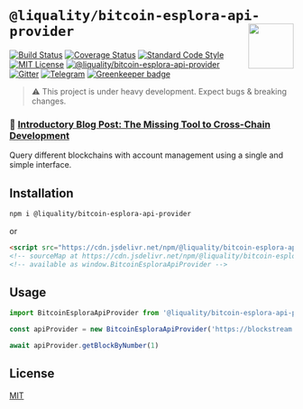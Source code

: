 # `@liquality/bitcoin-esplora-api-provider` <img align="right" src="https://raw.githubusercontent.com/liquality/chainabstractionlayer/master/liquality-logo.png" height="80px" />

[![Build Status](https://travis-ci.com/liquality/chainabstractionlayer.svg?branch=master)](https://travis-ci.com/liquality/chainabstractionlayer)
[![Coverage Status](https://coveralls.io/repos/github/liquality/chainabstractionlayer/badge.svg?branch=master)](https://coveralls.io/github/liquality/chainabstractionlayer?branch=master)
[![Standard Code Style](https://img.shields.io/badge/codestyle-standard-brightgreen.svg)](https://github.com/standard/standard)
[![MIT License](https://img.shields.io/badge/license-MIT-brightgreen.svg)](../../LICENSE.md)
[![@liquality/bitcoin-esplora-api-provider](https://img.shields.io/npm/dt/@liquality/bitcoin-esplora-api-provider.svg)](https://npmjs.com/package/@liquality/bitcoin-esplora-api-provider)
[![Gitter](https://img.shields.io/gitter/room/liquality/Lobby.svg)](https://gitter.im/liquality/Lobby?source=orgpage)
[![Telegram](https://img.shields.io/badge/chat-on%20telegram-blue.svg)](https://t.me/Liquality) [![Greenkeeper badge](https://badges.greenkeeper.io/liquality/chainabstractionlayer.svg)](https://greenkeeper.io/)

> :warning: This project is under heavy development. Expect bugs & breaking changes.

### :pencil: [Introductory Blog Post: The Missing Tool to Cross-Chain Development](https://medium.com/liquality/the-missing-tool-to-cross-chain-development-2ebfe898efa1)

Query different blockchains with account management using a single and simple interface.

## Installation

```bash
npm i @liquality/bitcoin-esplora-api-provider
```

or

```html
<script src="https://cdn.jsdelivr.net/npm/@liquality/bitcoin-esplora-api-provider@0.2.3/dist/bitcoin-esplora-api-provider.min.js"></script>
<!-- sourceMap at https://cdn.jsdelivr.net/npm/@liquality/bitcoin-esplora-api-provider@0.2.3/dist/bitcoin-esplora-api-provider.min.js.map -->
<!-- available as window.BitcoinEsploraApiProvider -->
```

## Usage

```js
import BitcoinEsploraApiProvider from '@liquality/bitcoin-esplora-api-provider'

const apiProvider = new BitcoinEsploraApiProvider('https://blockstream.info/testnet/api')

await apiProvider.getBlockByNumber(1)
```

## License

[MIT](../../LICENSE.md)
